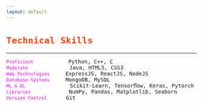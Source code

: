 ```yaml
---
layout: default
---
```


<h1><code style="color: orangered">Technical Skills </code></h1>

---

<pre>
<code style="color: fuchsia">Proficient</code>           Python, C++, C
<code style="color: fuchsia">Moderate</code>             Java, HTML5, CSS3
<code style="color: fuchsia">Web Technologies</code>     ExpressJS, ReactJS, NodeJS
<code style="color: fuchsia">Database Systems</code>     MongoDB, MySQL
<code style="color: fuchsia">ML & DL</code>              Scikit-Learn, Tensorﬂow, Keras, Pytorch
<code style="color: fuchsia">Libraries</code>            NumPy, Pandas, Matplotlib, Seaborn
<code style="color: fuchsia">Version Control</code>      Git
</pre>